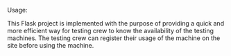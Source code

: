 Usage: 

This Flask project is implemented with the purpose of providing a quick and more efficient way for testing crew to know the availability of the testing machines. The testing crew can register their usage of the machine on the site before using the machine. 

